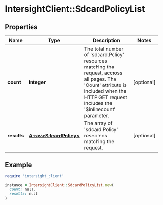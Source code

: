 # IntersightClient::SdcardPolicyList

## Properties

| Name | Type | Description | Notes |
| ---- | ---- | ----------- | ----- |
| **count** | **Integer** | The total number of &#39;sdcard.Policy&#39; resources matching the request, accross all pages. The &#39;Count&#39; attribute is included when the HTTP GET request includes the &#39;$inlinecount&#39; parameter. | [optional] |
| **results** | [**Array&lt;SdcardPolicy&gt;**](SdcardPolicy.md) | The array of &#39;sdcard.Policy&#39; resources matching the request. | [optional] |

## Example

```ruby
require 'intersight_client'

instance = IntersightClient::SdcardPolicyList.new(
  count: null,
  results: null
)
```

